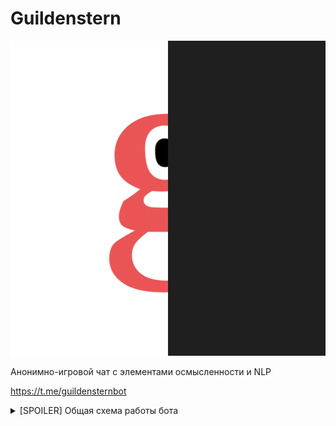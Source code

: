 # Guildenstern

![""](/.resource/logo.jpg "Chris")

Анонимно-игровой чат с элементами осмысленности и NLP

https://t.me/guildensternbot

<details> 
  <summary>[SPOILER] Общая схема работы бота  </summary>

  ![""](/.resource/Guildenstern.png "Chris")
</details>
